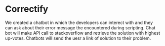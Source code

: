 # Correctify
We created a chatbot in which the developers can interect with and they can ask about their error message the encountered during scripting. Chat bot will make API call to stackoverflow and retrieve the solution with highest up-votes. Chatbots will send the uesr a link of solution to their problem.
